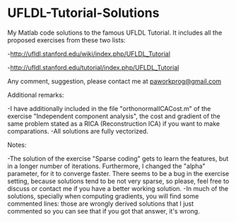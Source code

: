 UFLDL-Tutorial-Solutions
========================

My Matlab code solutions to the famous UFLDL Tutorial. It includes all the proposed exercises from these two lists:

-http://ufldl.stanford.edu/wiki/index.php/UFLDL_Tutorial

-http://ufldl.stanford.edu/tutorial/index.php/UFLDL_Tutorial

Any comment, suggestion, please contact me at paworkprog@gmail.com


Additional remarks:

-I have additionally included in the file "orthonormalICACost.m" of the exercise "Independent component analysis", the
cost and gradient of the same problem stated as a RICA (Reconstruction ICA) if you want to make comparations. 
-All solutions are fully vectorized.


Notes:

-The solution of the exercise "Sparse coding" gets to learn the features, but in a longer number of iterations. Furthermore, I changed the "alpha" parameter, for it to converge faster. There seems to be a bug in the exercise setting, because solutions tend to be not very sparse, so please, feel free to discuss or contact me if you have a better working
solution.
-In much of the solutions, specially when computing gradients, you will find some commented lines: those are wrongly
derived solutions that I just commented so you can see that if you got that answer, it's wrong.
